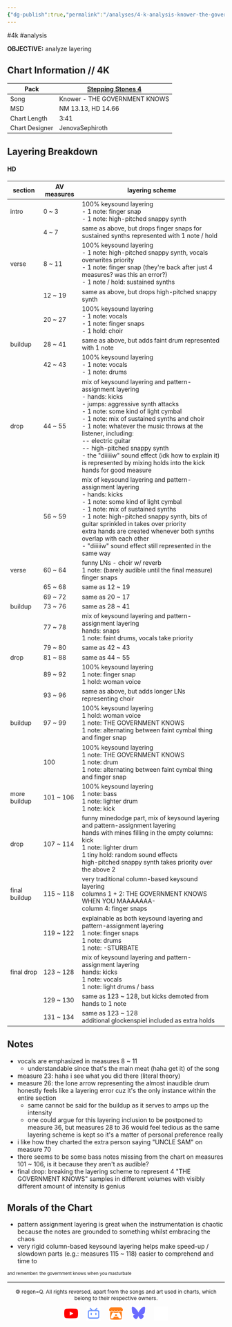 ```yaml
---
{"dg-publish":true,"permalink":"/analyses/4-k-analysis-knower-the-government-knows/"}
---
```


#4k #analysis

**OBJECTIVE:** analyze layering
## Chart Information // 4K
| Pack           | [Stepping Stones 4](https://etternaonline.com/packs/4212)                                                |
| -------------- | -------------------------------------------------------------------------------------------------------- |
| Song           | Knower - THE GOVERNMENT KNOWS                                                                            |
| MSD            | <span class="chart-diff etterna-nm">NM</span> 13.13, <span class="chart-diff etterna-hd">HD</span> 14.66 |
| Chart Length   | 3:41                                                                                                     |
| Chart Designer | JenovaSephiroth                                                                                          |
## Layering Breakdown
#### HD
| section       | AV measures | layering scheme                                                                                                                                                                                                                                                                                                                                                                                                                                                                                                                                                                                            |
| ------------- | ----------- | ---------------------------------------------------------------------------------------------------------------------------------------------------------------------------------------------------------------------------------------------------------------------------------------------------------------------------------------------------------------------------------------------------------------------------------------------------------------------------------------------------------------------------------------------------------------------------------------------------------- |
| intro         | 0 ~ 3       | 100% keysound layering<br>- 1 note: finger snap<br>- 1 note: high-pitched snappy synth                                                                                                                                                                                                                                                                                                                                                                                                                                                  |
|               | 4 ~ 7       | same as above, but drops finger snaps for sustained synths represented with 1 note / hold                                                                                                                                                                                                                                                                                                                                                                                                                                                                                                                  |
| verse         | 8 ~ 11      | 100% keysound layering<br>- 1 note: high-pitched snappy synth, vocals overwrites priority<br>- 1 note: finger snap (they're back after just 4 measures? was this an error?)<br>- 1 note / hold: sustained synths                                                                                                                                                                                                                                                                                                                        |
|               | 12 ~ 19     | same as above, but drops high-pitched snappy synth                                                                                                                                                                                                                                                                                                                                                                                                                                                                                                                                                         |
|               | 20 ~ 27     | 100% keysound layering<br>- 1 note: vocals<br>- 1 note: finger snaps<br>- 1 hold: choir                                                                                                                                                                                                                                                                                                                                                                                                                                                 |
| buildup       | 28 ~ 41     | same as above, but adds faint drum represented with 1 note                                                                                                                                                                                                                                                                                                                                                                                                                                                                                                                                                 |
|               | 42 ~ 43     | 100% keysound layering<br>- 1 note: vocals<br>- 1 note: drums                                                                                                                                                                                                                                                                                                                                                                                                                                                                           |
| drop          | 44 ~ 55     | mix of keysound layering and pattern-assignment layering<br>- hands: kicks<br>- jumps: aggressive synth attacks<br>- 1 note: some kind of light cymbal<br>- 1 note: mix of sustained synths and choir<br>- 1 note: whatever the music throws at the listener, including:<br>-- electric guitar<br>-- high-pitched snappy synth<br>- the "diiiiiw" sound effect (idk how to explain it) is represented by mixing holds into the kick hands for good measure |
|               | 56 ~ 59     | mix of keysound layering and pattern-assignment layering<br>- hands: kicks<br>- 1 note: some kind of light cymbal<br>- 1 note: mix of sustained synths<br>- 1 note: high-pitched snappy synth, bits of guitar sprinkled in takes over priority<br>extra hands are created whenever both synths overlap with each other<br>- "diiiiiw" sound effect still represented in the same way                                                                       |
| verse         | 60 ~ 64     | funny LNs - choir w/ reverb<br>1 note: (barely audible until the final measure) finger snaps                                                                                                                                                                                                                                                                                                                                                                                                                                                                                                               |
|               | 65 ~ 68     | same as 12 ~ 19                                                                                                                                                                                                                                                                                                                                                                                                                                                                                                                                                                                            |
|               | 69 ~ 72     | same as 20 ~ 17                                                                                                                                                                                                                                                                                                                                                                                                                                                                                                                                                                                            |
| buildup       | 73 ~ 76     | same as 28 ~ 41                                                                                                                                                                                                                                                                                                                                                                                                                                                                                                                                                                                            |
|               | 77 ~ 78     | mix of keysound layering and pattern-assignment layering<br>hands: snaps<br>1 note: faint drums, vocals take priority                                                                                                                                                                                                                                                                                                                                      |
|               | 79 ~ 80     | same as 42 ~ 43                                                                                                                                                                                                                                                                                                                                                                                                                                                                                                                                                                                            |
| drop          | 81 ~ 88     | same as 44 ~ 55                                                                                                                                                                                                                                                                                                                                                                                                                                                                                                                                                                                            |
|               | 89 ~ 92     | 100% keysound layering<br>1 note: finger snap<br>1 hold: woman voice                                                                                                                                                                                                                                                                                                                                                                                                                                                                    |
|               | 93 ~ 96     | same as above, but adds longer LNs representing choir                                                                                                                                                                                                                                                                                                                                                                                                                                                                                                                                                      |
| buildup       | 97 ~ 99     | 100% keysound layering<br>1 hold: woman voice<br>1 note: THE GOVERNMENT KNOWS<br>1 note: alternating between faint cymbal thing and finger snap                                                                                                                                                                                                                                                                                                                                                                                         |
|               | 100         | 100% keysound layering<br>1 note: THE GOVERNMENT KNOWS<br>1 note: drum<br>1 note: alternating between faint cymbal thing and finger snap                                                                                                                                                                                                                                                                                                                                                                                                |
| more buildup  | 101 ~ 106   | 100% keysound layering<br>1 note: bass<br>1 note: lighter drum<br>1 note: kick                                                                                                                                                                                                                                                                                                                                                                                                                                                          |
| drop          | 107 ~ 114   | funny minedodge part, mix of keysound layering and pattern-assignment layering<br>hands with mines filling in the empty columns: kick<br>1 note: lighter drum<br>1 tiny hold: random sound effects<br>high-pitched snappy synth takes priority over the above 2                                                                                                                                                                                            |
| final buildup | 115 ~ 118   | very traditional column-based keysound layering<br>columns 1 + 2: THE GOVERNMENT KNOWS WHEN YOU MAAAAAAA-<br>column 4: finger snaps                                                                                                                                                                                                                                                                                                                                                                                                     |
|               | 119 ~ 122   | explainable as both keysound layering and pattern-assignment layering<br>1 note: finger snaps<br>1 note: drums<br>1 note: -STURBATE                                                                                                                                                                                                                                                                                                                        |
| final drop    | 123 ~ 128   | mix of keysound layering and pattern-assignment layering<br>hands: kicks<br>1 note: vocals<br>1 note: light drums / bass                                                                                                                                                                                                                                                                                                                                   |
|               | 129 ~ 130   | same as 123 ~ 128, but kicks demoted from hands to 1 note                                                                                                                                                                                                                                                                                                                                                                                                                                                                                                                                                  |
|               | 131 ~ 134   | same as 123 ~ 128<br>additional glockenspiel included as extra holds                                                                                                                                                                                                                                                                                                                                                                                                                                                                                                                                       |
## Notes
- vocals are emphasized in measures 8 ~ 11
	- understandable since that's the main meat (haha get it) of the song
- measure 23: haha i see what you did there (literal theory)
- measure 26: the lone arrow representing the almost inaudible drum honestly feels like a layering error cuz it's the only instance within the entire section
	- same cannot be said for the buildup as it serves to amps up the intensity
	- one could argue for this layering inclusion to be postponed to measure 36, but measures 28 to 36 would feel tedious as the same layering scheme is kept so it's a matter of personal preference really
- i like how they charted the extra person saying "UNCLE SAM" on measure 70
- there seems to be some bass notes missing from the chart on measures 101 ~ 106, is it because they aren't as audible?
- final drop: breaking the layering scheme to represent 4 "THE GOVERNMENT KNOWS" samples in different volumes with visibly different amount of intensity is genius
## Morals of the Chart
- pattern assignment layering is great when the instrumentation is chaotic because the notes are grounded to something whilst embracing the chaos
- very rigid column-based keysound layering helps make speed-up / slowdown parts (e.g.: measures 115 ~ 118) easier to comprehend and time to

<p style="font-size: 10px;">and remember: the government knows when you masturbate</p>

<hr><p style="text-align: center; font-size: 12px;">🄯 regen=Q. All rights reversed, apart from the songs and art used in charts, which belong to their respective owners.</p> <div style="display: flex; flex-direction: row; justify-content: center; gap: 20px;"> 	<a href="https://www.youtube.com/@regen-Q" target="_blank"><img src="https://raw.githubusercontent.com/keannyooi/regenq-charting-archive/refs/heads/main/youtube.svg" width="32"></a> 	<a href="https://space.bilibili.com/3546594718780149" target="_blank"><img src="https://raw.githubusercontent.com/keannyooi/regenq-charting-archive/refs/heads/main/bilibili.svg" width="32"></a> 	<a href="https://regenq.itch.io/" target="_blank"><img src="https://raw.githubusercontent.com/keannyooi/regenq-charting-archive/refs/heads/main/itch.svg" width="32" target="_blank"></a> 	<a href="https://bsky.app/profile/regen-q.bsky.social" target="_blank"><img src="https://raw.githubusercontent.com/keannyooi/regenq-charting-archive/refs/heads/main/bluesky.svg" width="32"></a> 	<a href="https://github.com/keannyooi" target="_blank"><img src="https://raw.githubusercontent.com/keannyooi/regenq-charting-archive/refs/heads/main/github.svg" width="32"></a> </div>